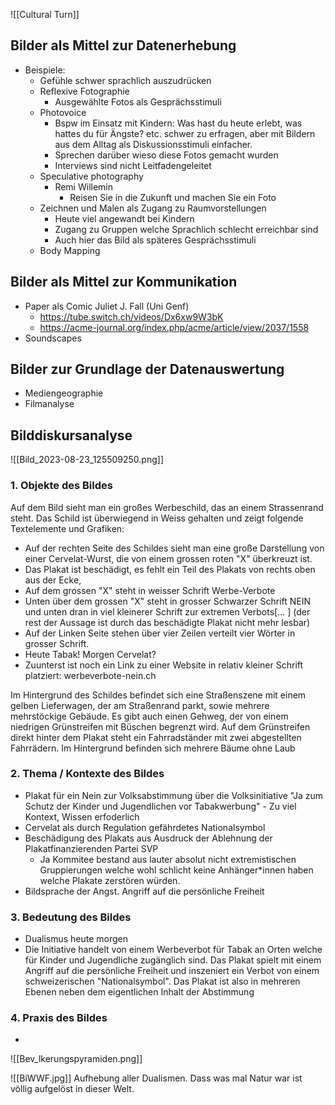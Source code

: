 ![[Cultural Turn]]


## Bilder als Mittel zur Datenerhebung
- Beispiele:
	- Gefühle schwer sprachlich auszudrücken
	- Reflexive Fotographie
		- Ausgewählte Fotos als Gesprächsstimuli
	- Photovoice
		- Bspw im Einsatz mit Kindern: Was hast du heute erlebt, was hattes du für Ängste? etc. schwer zu erfragen, aber mit Bildern aus dem Alltag als Diskussionsstimuli einfacher.
		- Sprechen darüber wieso diese Fotos gemacht wurden
		- Interviews sind nicht Leitfadengeleitet
	- Speculative photography
		- Remi Willemin
			- Reisen Sie in die Zukunft und machen Sie ein Foto
	- Zeichnen und Malen als Zugang zu Raumvorstellungen
		- Heute viel angewandt bei Kindern
		- Zugang zu Gruppen welche Sprachlich schlecht erreichbar sind
		- Auch hier das Bild als späteres Gesprächsstimuli
	- Body Mapping

## Bilder als Mittel zur Kommunikation

- Paper als Comic Juliet J. Fall (Uni Genf)
	- https://tube.switch.ch/videos/Dx6xw9W3bK
	- https://acme-journal.org/index.php/acme/article/view/2037/1558
- Soundscapes

## Bilder zur Grundlage der Datenauswertung

- Mediengeographie
- Filmanalyse

## Bilddiskursanalyse

![[Bild_2023-08-23_125509250.png]]

### 1. Objekte des Bildes

Auf dem Bild sieht man ein großes Werbeschild, das an einem Strassenrand steht. Das Schild ist überwiegend in Weiss gehalten und zeigt folgende Textelemente und Grafiken:

- Auf der rechten  Seite des Schildes sieht man eine große Darstellung von einer Cervelat-Wurst, die von einem grossen roten "X" überkreuzt ist.
- Das Plakat ist beschädigt, es fehlt ein Teil des Plakats von rechts oben aus der Ecke, 
- Auf dem grossen "X" steht in weisser Schrift Werbe-Verbote
- Unten über dem grossen "X" steht in grosser Schwarzer Schrift NEIN und unten dran in viel kleinerer Schrift zur extremen Verbots[... ] (der rest der Aussage ist durch das beschädigte Plakat nicht mehr lesbar)
- Auf der Linken Seite stehen über vier Zeilen verteilt vier Wörter in grosser Schrift.
- Heute Tabak! Morgen Cervelat?
- Zuunterst ist noch ein Link zu einer Website in relativ kleiner Schrift platziert: werbeverbote-nein.ch

Im Hintergrund des Schildes befindet sich eine Straßenszene mit einem gelben Lieferwagen, der am Straßenrand parkt, sowie mehrere mehrstöckige Gebäude. Es gibt auch einen Gehweg, der von einem niedrigen Grünstreifen mit Büschen begrenzt wird. Auf dem Grünstreifen direkt hinter dem Plakat steht ein Fahrradständer mit zwei abgestellten Fahrrädern. Im Hintergrund befinden sich mehrere Bäume ohne Laub

### 2. Thema / Kontexte des Bildes

- Plakat für ein Nein zur Volksabstimmung über die Volksinitiative "Ja zum Schutz der Kinder und Jugendlichen vor Tabakwerbung" - Zu viel Kontext, Wissen erfoderlich
- Cervelat als durch Regulation gefährdetes Nationalsymbol
- Beschädigung des Plakats aus Ausdruck der Ablehnung der Plakatfinanzierenden Partei SVP
	- Ja Kommitee bestand aus lauter absolut nicht extremistischen Gruppierungen welche wohl schlicht keine Anhänger\*innen  haben welche Plakate zerstören würden. 
- Bildsprache der Angst. Angriff auf die persönliche Freiheit
### 3. Bedeutung des Bildes

- Dualismus heute morgen
- Die Initiative handelt von einem Werbeverbot für Tabak an Orten welche für Kinder und Jugendliche zugänglich sind. Das Plakat spielt mit einem Angriff auf die persönliche Freiheit und inszeniert ein Verbot von einem schweizerischen "Nationalsymbol". Das Plakat ist also in mehreren Ebenen neben dem eigentlichen Inhalt der Abstimmung

### 4. Praxis des Bildes
- 







![[Bev_lkerungspyramiden.png]]

![[BiWWF.jpg]]
Aufhebung aller Dualismen. Dass was mal Natur war ist völlig aufgelöst in dieser Welt.